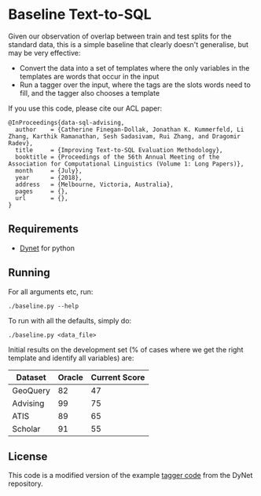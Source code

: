 # Baseline Text-to-SQL

Given our observation of overlap between train and test splits for the standard data, this is a simple baseline that clearly doesn't generalise, but may be very effective:

- Convert the data into a set of templates where the only variables in the templates are words that occur in the input
- Run a tagger over the input, where the tags are the slots words need to fill, and the tagger also chooses a template

If you use this code, please cite our ACL paper:

```TeX
@InProceedings{data-sql-advising,
  author    = {Catherine Finegan-Dollak, Jonathan K. Kummerfeld, Li Zhang, Karthik Ramanathan, Sesh Sadasivam, Rui Zhang, and Dragomir Radev},
  title     = {Improving Text-to-SQL Evaluation Methodology},
  booktitle = {Proceedings of the 56th Annual Meeting of the Association for Computational Linguistics (Volume 1: Long Papers)},
  month     = {July},
  year      = {2018},
  address   = {Melbourne, Victoria, Australia},
  pages     = {},
  url       = {},
}
```


## Requirements

- [Dynet](dynet.readthedocs.io) for python

## Running

For all arguments etc, run:

```
./baseline.py --help
```

To run with all the defaults, simply do:

```
./baseline.py <data_file>
```

Initial results on the development set (% of cases where we get the right template and identify all variables) are:

Dataset  | Oracle | Current Score
-------- | ------ | ------
GeoQuery | 82     | 47
Advising | 99     | 75
ATIS     | 89     | 65
Scholar  | 91     | 55

## License

This code is a modified version of the example [tagger code](https://github.com/clab/dynet/blob/master/examples/tagger/bilstmtagger.py) from the DyNet repository.
